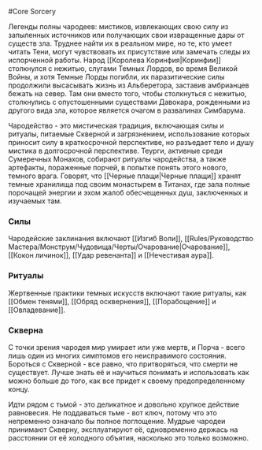 #Core
Sorcery

Легенды полны чародеев: мистиков, извлекающих свою силу из запыленных источников или получающих свои извращенные дары от существ зла. Труднее найти их в реальном мире, но те, кто умеет читать Тени, могут чувствовать их присутствие или замечать следы их испорченной работы. Народ [[Королева Коринфия|Коринфии]] столкнулся с нежитью, слугами Темных Лордов, во время Великой Войны, и хотя Темные Лорды погибли, их паразитические силы продолжили высасывать жизнь из Альберетора, заставив амбрианцев бежать на север. Там они вместо того, чтобы столкнуться с нежитью, столкнулись с опустошенными существами Давокара, рожденными из другого вида зла, которое является очагом в развалинах Симбарума.

Чародейство - это мистическая традиция, включающая силы и ритуалы, питаемые Скверной и загрязнением, использование которых приносит силу в краткосрочной перспективе, но разъедает тело и душу мистика в долгосрочной перспективе. Теурги, активные среди Сумеречных Монахов, собирают ритуалы чародейства, а также артефакты, пораженные порчей, в попытке понять этого нового, темного врага. Говорят, что [[Черные плащи|Черные плащи]] хранят темные хранилища под своим монастырем в Титанах, где зала полные порочащей энергии и эхом жалоб обесчещенных душ, заключенных и изучаемых там.
### Силы

Чародейские заклинания включают [[Изгиб Воли]], [[Rules/Руководство Мастера/Монструм/Чудовища/Черты/Очарование|Очарование]], [[Кокон личинок]], [[Удар ревенанта]] и [[Нечестивая аура]].

### Ритуалы

Жертвенные практики темных искусств включают такие ритуалы, как [[Обмен тенями]], [[Обряд осквернения]], [[Порабощение]] и [[Овладевание]].

### Скверна

С точки зрения чародея мир умирает или уже мертв, и Порча - всего лишь один из многих симптомов его неисправимого состояния. Бороться с Скверной - все равно, что притворяться, что смерти не существует. Лучше знать её и научиться понимать и использовать как можно больше до того, как все придет к своему предопределенному концу.

Идти рядом с тьмой - это деликатное и довольно хрупкое действие равновесия. Не поддаваться тьме - вот ключ, потому что это непременно означало бы полное поглощение. Мудрые чародеи принимают Скверну, эксплуатируют её, одновременно держась на расстоянии от её холодного объятия, насколько это только возможно.